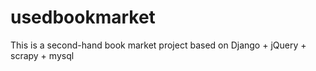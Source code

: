 # usedbookmarket
This is a second-hand book market project based on Django + jQuery + scrapy + mysql
